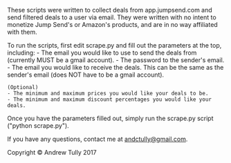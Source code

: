 These scripts were written to collect deals from app.jumpsend.com and send filtered deals to a user via email. They were written with no intent to monetize Jump Send's or Amazon's products, and are in no way affiliated with them.

To run the scripts, first edit scrape.py and fill out the parameters at the top, including:
    - The email you would like to use to send the deals from (currently MUST be a gmail account).
    - The password to the sender's email.
    - The email you would like to receive the deals. This can be the same as the sender's email (does NOT have to be a gmail account).

    (Optional)
    - The minimum and maximum prices you would like your deals to be.
    - The minimum and maximum discount percentages you would like your deals.

Once you have the parameters filled out, simply run the scrape.py script ("python scrape.py").

If you have any questions, contact me at andctully@gmail.com.

Copyright &copy; Andrew Tully 2017
